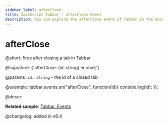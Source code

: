 ```yaml
---
sidebar_label: afterClose
title: JavaScript Tabbar - afterClose Event 
description: You can explore the afterClose event of Tabbar in the documentation of the DHTMLX JavaScript UI library. Browse developer guides and API reference, try out code examples and live demos, and download a free 30-day evaluation version of DHTMLX Suite 7.
---
```


# afterClose

@short: fires after closing a tab in Tabbar

@signature: {'afterClose: (id: string) => void;'}

@params:
`id: string` - the id of a closed tab

@example:
tabbar.events.on("afterClose", function(id){
    console.log(id);
});

@descr:

**Related sample**: [Tabbar. Events](https://snippet.dhtmlx.com/dld2qo1m)

@changelog: added in v6.4
